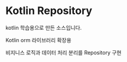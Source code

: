 # Kotlin Repository
kotlin 학습용으로 만든 소스입니다.

Kotlin orm 라이브러리 확장용

비지니스 로직과 데이터 처리 분리를 Repository 구현  


